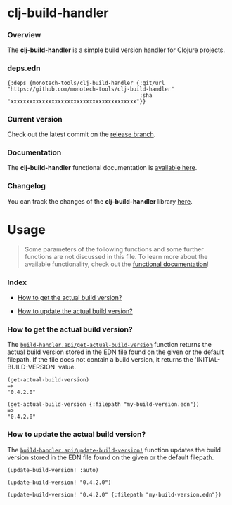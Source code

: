 
# clj-build-handler

### Overview

The <strong>clj-build-handler</strong> is a simple build version handler for Clojure projects.

### deps.edn

```
{:deps {monotech-tools/clj-build-handler {:git/url "https://github.com/monotech-tools/clj-build-handler"
                                          :sha     "xxxxxxxxxxxxxxxxxxxxxxxxxxxxxxxxxxxxxxxx"}}
```

### Current version

Check out the latest commit on the [release branch](https://github.com/monotech-tools/clj-build-handler/tree/release).

### Documentation

The <strong>clj-build-handler</strong> functional documentation is [available here](documentation/COVER.md).

### Changelog

You can track the changes of the <strong>clj-build-handler</strong> library [here](CHANGES.md).

# Usage

> Some parameters of the following functions and some further functions are not discussed in this file.
  To learn more about the available functionality, check out the [functional documentation](documentation/COVER.md)!

### Index

- [How to get the actual build version?](#how-to-get-the-actual-build-version)

- [How to update the actual build version?](#how-to-update-the-actual-build-version)

### How to get the actual build version?

The [`build-handler.api/get-actual-build-version`](documentation/clj/build-handler/API.md/#get-actual-build-version)
function returns the actual build version stored in the EDN file found on the given or the default filepath.
If the file does not contain a build version, it returns the 'INITIAL-BUILD-VERSION' value.

```
(get-actual-build-version)
=>
"0.4.2.0"
```

```
(get-actual-build-version {:filepath "my-build-version.edn"})
=>
"0.4.2.0"
```

### How to update the actual build version?

The [`build-handler.api/update-build-version!`](documentation/clj/build-handler/API.md/#update-build-version)
function updates the build version stored in the EDN file found on the given or the default filepath.

```
(update-build-version! :auto)
```

```
(update-build-version! "0.4.2.0")
```

```
(update-build-version! "0.4.2.0" {:filepath "my-build-version.edn"})
```
